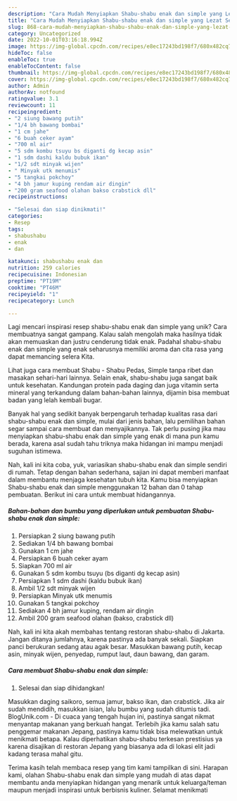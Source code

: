 ```yaml
---
description: "Cara Mudah Menyiapkan Shabu-shabu enak dan simple yang Lezat Sekali"
title: "Cara Mudah Menyiapkan Shabu-shabu enak dan simple yang Lezat Sekali"
slug: 868-cara-mudah-menyiapkan-shabu-shabu-enak-dan-simple-yang-lezat-sekali
category: Uncategorized
date: 2022-10-01T03:16:18.994Z
image: https://img-global.cpcdn.com/recipes/e8ec17243bd198f7/680x482cq70/shabu-shabu-enak-dan-simple-foto-resep-utama.jpg
hideToc: false
enableToc: true
enableTocContent: false
thumbnail: https://img-global.cpcdn.com/recipes/e8ec17243bd198f7/680x482cq70/shabu-shabu-enak-dan-simple-foto-resep-utama.jpg
cover: https://img-global.cpcdn.com/recipes/e8ec17243bd198f7/680x482cq70/shabu-shabu-enak-dan-simple-foto-resep-utama.jpg
author: Admin
authorAv: notfound
ratingvalue: 3.1
reviewcount: 11
recipeingredient:
- "2 siung bawang putih"
- "1/4 bh bawang bombai"
- "1 cm jahe"
- "6 buah ceker ayam"
- "700 ml air"
- "5 sdm kombu tsuyu bs diganti dg kecap asin"
- "1 sdm dashi kaldu bubuk ikan"
- "1/2 sdt minyak wijen"
- " Minyak utk menumis"
- "5 tangkai pokchoy"
- "4 bh jamur kuping rendam air dingin"
- "200 gram seafood olahan bakso crabstick dll"
recipeinstructions:

- "Selesai dan siap dinikmati!"
categories:
- Resep
tags:
- shabushabu
- enak
- dan

katakunci: shabushabu enak dan 
nutrition: 259 calories
recipecuisine: Indonesian
preptime: "PT19M"
cooktime: "PT46M"
recipeyield: "1"
recipecategory: Lunch

---
```





Lagi mencari inspirasi resep shabu-shabu enak dan simple yang unik? Cara membuatnya sangat gampang. Kalau salah mengolah maka hasilnya tidak akan memuaskan dan justru cenderung tidak enak. Padahal shabu-shabu enak dan simple yang enak seharusnya memiliki aroma dan cita rasa yang dapat memancing selera Kita.





Lihat juga cara membuat Shabu - Shabu Pedas, Simple tanpa ribet dan masakan sehari-hari lainnya. Selain enak, shabu-shabu juga sangat baik untuk kesehatan. Kandungan protein pada daging dan juga vitamin serta mineral yang terkandung dalam bahan-bahan lainnya, dijamin bisa membuat badan yang lelah kembali bugar.

Banyak hal yang sedikit banyak berpengaruh terhadap kualitas rasa dari shabu-shabu enak dan simple, mulai dari jenis bahan, lalu pemilihan bahan segar sampai cara membuat dan menyajikannya. Tak perlu pusing jika mau menyiapkan shabu-shabu enak dan simple yang enak di mana pun kamu berada, karena asal sudah tahu triknya maka hidangan ini mampu menjadi suguhan istimewa.






Nah, kali ini kita coba, yuk, variasikan shabu-shabu enak dan simple sendiri di rumah. Tetap dengan bahan sederhana, sajian ini dapat memberi manfaat dalam membantu menjaga kesehatan tubuh kita. Kamu bisa menyiapkan Shabu-shabu enak dan simple menggunakan 12 bahan dan 0 tahap pembuatan. Berikut ini cara untuk membuat hidangannya.

<!--inarticleads1-->

##### Bahan-bahan dan bumbu yang diperlukan untuk pembuatan Shabu-shabu enak dan simple:

1. Persiapkan 2 siung bawang putih
1. Sediakan 1/4 bh bawang bombai
1. Gunakan 1 cm jahe
1. Persiapkan 6 buah ceker ayam
1. Siapkan 700 ml air
1. Gunakan 5 sdm kombu tsuyu (bs diganti dg kecap asin)
1. Persiapkan 1 sdm dashi (kaldu bubuk ikan)
1. Ambil 1/2 sdt minyak wijen
1. Persiapkan  Minyak utk menumis
1. Gunakan 5 tangkai pokchoy
1. Sediakan 4 bh jamur kuping, rendam air dingin
1. Ambil 200 gram seafood olahan (bakso, crabstick dll)


Nah, kali ini kita akah membahas tentang restoran shabu-shabu di Jakarta. Jangan ditanya jumlahnya, karena pastinya ada banyak sekali. Siapkan panci berukuran sedang atau agak besar. Masukkan bawang putih, kecap asin, minyak wijen, penyedap, rumput laut, daun bawang, dan garam. 

<!--inarticleads2-->

##### Cara membuat Shabu-shabu enak dan simple:


1. Selesai dan siap dihidangkan!

Masukkan daging saikoro, semua jamur, bakso ikan, dan crabstick. Jika air sudah mendidih, masukkan isian, lalu bumbu yang sudah ditumis tadi. BlogUnik.com - Di cuaca yang tengah hujan ini, pastinya sangat nikmat menyantap makanan yang berkuah hangat. Terlebih jika kamu salah satu penggemar makanan Jepang, pastinya kamu tidak bisa melewatkan untuk menikmati betapa. Kalau diperhatikan shabu-shabu terkesan prestisius ya karena disajikan di restoran Jepang yang biasanya ada di lokasi elit jadi kadang terasa mahal gitu. 

Terima kasih telah membaca resep yang tim kami tampilkan di sini. Harapan kami, olahan Shabu-shabu enak dan simple yang mudah di atas dapat membantu anda menyiapkan hidangan yang menarik untuk keluarga/teman maupun menjadi inspirasi untuk berbisnis kuliner. Selamat menikmati
